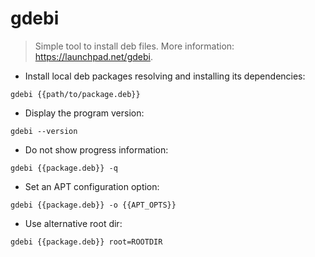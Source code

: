 # gdebi

> Simple tool to install deb files.
> More information: <https://launchpad.net/gdebi>.

- Install local deb packages resolving and installing its dependencies:

`gdebi {{path/to/package.deb}}`

- Display the program version:

`gdebi --version`

- Do not show progress information:

`gdebi {{package.deb}} -q`

- Set an APT configuration option:

`gdebi {{package.deb}} -o {{APT_OPTS}}`

- Use alternative root dir:

`gdebi {{package.deb}} root=ROOTDIR`

